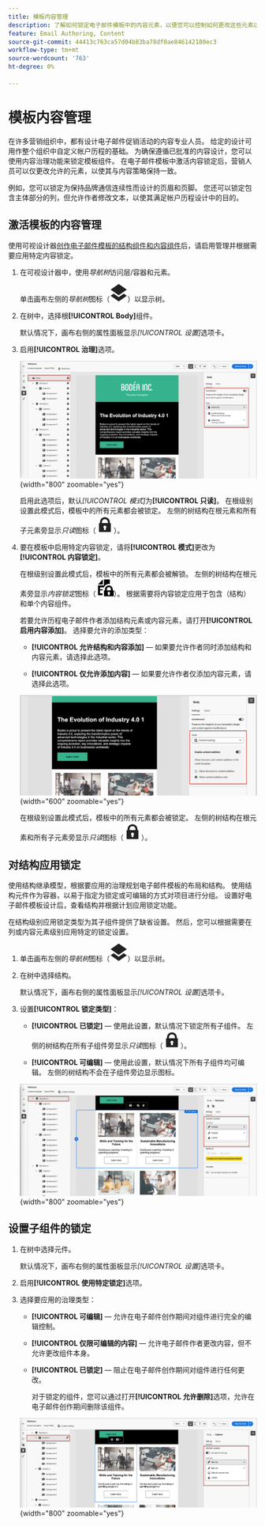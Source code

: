 ```yaml
---
title: 模板内容管理
description: 了解如何锁定电子邮件模板中的内容元素，以便您可以控制如何更改这些元素以用于帐户历程。
feature: Email Authoring, Content
source-git-commit: 44413c763ca57d04b83ba78df0ae846142180ec3
workflow-type: tm+mt
source-wordcount: '763'
ht-degree: 0%

---
```


# 模板内容管理

在许多营销组织中，都有设计电子邮件促销活动的内容专业人员。 给定的设计可用作整个组织中自定义帐户历程的基础。 为确保遵循已批准的内容设计，您可以使用内容治理功能来锁定模板组件。 在电子邮件模板中激活内容锁定后，营销人员可以仅更改允许的元素，以使其与内容策略保持一致。

例如，您可以锁定为保持品牌通信连续性而设计的页眉和页脚。 您还可以锁定包含主体部分的列，但允许作者修改文本，以使其满足帐户历程设计中的目的。

## 激活模板的内容管理

使用可视设计器[创作电子邮件模板的结构组件和内容组件](./email-template-authoring.md)后，请启用管理并根据需要应用特定内容锁定。

1. 在可视设计器中，使用&#x200B;_导航树_&#x200B;访问层/容器和元素。

   单击画布左侧的&#x200B;_导航树_&#x200B;图标（![链接图标](../assets/do-not-localize/icon-navigation-tree.svg)）以显示树。

1. 在树中，选择根&#x200B;**[!UICONTROL Body]**&#x200B;组件。

   默认情况下，画布右侧的属性面板显示&#x200B;_[!UICONTROL 设置]_&#x200B;选项卡。

1. 启用&#x200B;**[!UICONTROL 治理]**&#x200B;选项。

   ![为电子邮件模板启用管理](./assets/governance-template-enable.png){width="800" zoomable="yes"}

   启用此选项后，默认&#x200B;_[!UICONTROL 模式]_&#x200B;为&#x200B;**[!UICONTROL 只读]**。 在根级别设置此模式后，模板中的所有元素都会被锁定。 左侧的树结构在根元素和所有子元素旁显示&#x200B;_只读_&#x200B;图标（![只读图标](../assets/do-not-localize/icon-tree-lock.svg)）。

1. 要在模板中启用特定内容锁定，请将&#x200B;**[!UICONTROL 模式]**&#x200B;更改为&#x200B;**[!UICONTROL 内容锁定]**。

   在根级别设置此模式后，模板中的所有元素都会被解锁。 左侧的树结构在根元素旁显示&#x200B;_内容锁定_&#x200B;图标（![内容锁定图标](../assets/do-not-localize/icon-tree-content-lock.svg)）。 根据需要将内容锁定应用于包含（结构）和单个内容组件。

   若要允许历程电子邮件作者添加结构元素或内容元素，请打开&#x200B;**[!UICONTROL 启用内容添加]**。 选择要允许的添加类型：

   * **[!UICONTROL 允许结构和内容添加]** — 如果要允许作者同时添加结构和内容元素，请选择此选项。

   * **[!UICONTROL 仅允许添加内容]** — 如果要允许作者仅添加内容元素，请选择此选项。

   ![启用内容添加](./assets/governance-template-content-additions.png){width="600" zoomable="yes"}

   在根级别设置此模式后，模板中的所有元素都会被锁定。 左侧的树结构在根元素和所有子元素旁显示&#x200B;_只读_&#x200B;图标（![只读图标](../assets/do-not-localize/icon-tree-lock.svg)）。
<!-- 

   
- ![Link icon](../assets/do-not-localize/icon-navigation-tree.svg)
- ![Read only icon](../assets/do-not-localize/icon-tree-lock.svg)
- ![Content edit icon](../assets/do-not-localize/icon-tree-content-lock.svg)
- ![Content edit icon](../assets/do-not-localize/icon-tree-edit-text.svg)
- ![Edit element](../assets/do-not-localize/icon-edit.svg) -->

## 对结构应用锁定

使用结构继承模型，根据要应用的治理规划电子邮件模板的布局和结构。 使用结构元件作为容器，以易于指定为锁定或可编辑的方式对项目进行分组。 设置好电子邮件模板设计后，查看结构并根据计划应用锁定功能。

在结构级别应用锁定类型为其子组件提供了缺省设置。 然后，您可以根据需要在列或内容元素级别应用特定的锁定设置。

1. 单击画布左侧的&#x200B;_导航树_&#x200B;图标（![链接图标](../assets/do-not-localize/icon-navigation-tree.svg)）以显示树。

1. 在树中选择结构。

   默认情况下，画布右侧的属性面板显示&#x200B;_[!UICONTROL 设置]_&#x200B;选项卡。

1. 设置&#x200B;**[!UICONTROL 锁定类型]**：

   * **[!UICONTROL 已锁定]** — 使用此设置，默认情况下锁定所有子组件。 左侧的树结构在所有子组件旁显示&#x200B;_只读_&#x200B;图标（![只读图标](../assets/do-not-localize/icon-tree-lock.svg)）。

   * **[!UICONTROL 可编辑]** — 使用此设置，默认情况下所有子组件均可编辑。 左侧的树结构不会在子组件旁边显示图标。

   ![对结构组件应用内容锁定](./assets/governance-template-structure-locking.png){width="800" zoomable="yes"}

## 设置子组件的锁定

1. 在树中选择元件。

   默认情况下，画布右侧的属性面板显示&#x200B;_[!UICONTROL 设置]_&#x200B;选项卡。

1. 启用&#x200B;**[!UICONTROL 使用特定锁定]**&#x200B;选项。

1. 选择要应用的治理类型：

   * **[!UICONTROL 可编辑]** — 允许在电子邮件创作期间对组件进行完全的编辑控制。
   * **[!UICONTROL 仅限可编辑的内容]** — 允许电子邮件作者更改内容，但不允许更改组件本身。
   * **[!UICONTROL 已锁定]** — 阻止在电子邮件创作期间对组件进行任何更改。

     对于锁定的组件，您可以通过打开&#x200B;**[!UICONTROL 允许删除]**&#x200B;选项，允许在电子邮件创作期间删除该组件。

   ![将内容锁定应用于子组件](./assets/governance-template-component-locking.png){width="800" zoomable="yes"}

